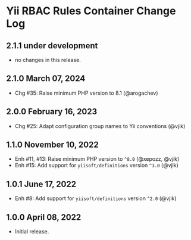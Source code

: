 # Yii RBAC Rules Container Change Log

## 2.1.1 under development

- no changes in this release.

## 2.1.0 March 07, 2024

- Chg #35: Raise minimum PHP version to 8.1 (@arogachev)

## 2.0.0 February 16, 2023

- Chg #25: Adapt configuration group names to Yii conventions (@vjik)

## 1.1.0 November 10, 2022

- Enh #11, #13: Raise minimum PHP version to `^8.0` (@xepozz, @vjik)
- Enh #15: Add support for `yiisoft/definitions` version `^3.0` (@vjik)

## 1.0.1 June 17, 2022

- Enh #8: Add support for `yiisoft/definitions` version `^2.0` (@vjik)

## 1.0.0 April 08, 2022

- Initial release.
